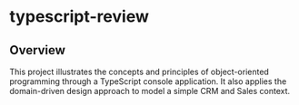 # typescript-review

## Overview
This project illustrates the concepts and principles of object-oriented programming through a TypeScript console application.
It also applies the domain-driven design approach to model a simple CRM and Sales context.
